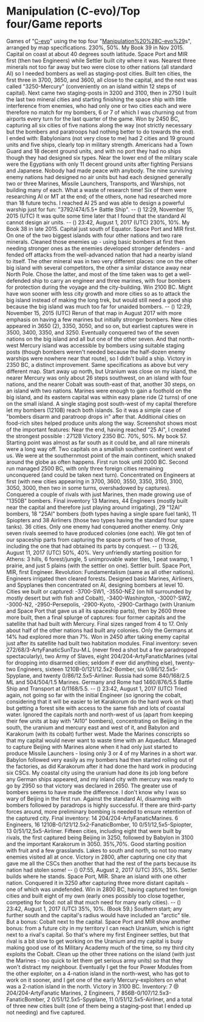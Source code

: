 # Manipulation (C-evo)/Top four/Game reports

Games of "[C-evo](C-evo)" using the top four "[Manipulation%20%28C-evo%29](Manipulation)s", arranged by map specifications.
230%, 50%.
My Book 39 in Nov 2015. Capital on coast at about 40 degrees south latitude. Space Port and MIR first (then two Engineers) while Settler built city where it was. Nearest three minerals not too far away but two were close to other nations (all standard AI) so I needed bombers as well as staging-post cities. Built ten cities, the first three in 3700, 3650, and 3600, all close to the capital, and the next was called "3250-Mercury" (conveniently on an island within 12 steps of capital). Next came two staging-posts in 3200 and 3100, then in 2750 I built the last two mineral cities and starting finishing the space ship with little interference from enemies, who had only one or two cities each and were therefore no match for my bombers, 6 or 7 of which I was churning out from airports every turn for the last quarter of the game.
Won by 2450 BC, capturing all six cities of five nations along the way (not strictly necessary but the bombers and paratroops had nothing better to do towards the end). I ended with:
Babylonians (not very close to me) had 2 cities and 19 ground units and five ships, clearly top in military strength. Americans had a Town Guard and 18 decent ground units, and with no port they had no ships though they had designed six types. Near the lower end of the military scale were the Egyptians with only 11 decent ground units after fighting Persians and Japanese. Nobody had made peace with anybody.
The nine surviving enemy nations had designed no air units but had each designed generally two or three Marines, Missile Launchers, Transports, and Warships, not building many of each. What a waste of research time! Six of them were researching AI or MT at the end; of the others, none had researched more than 18 future techs. I reached AI 25 and was able to design a powerful warship just for fun: "3792/474/5.5+ Battle Ship". 
-- () 12:29, November 15, 2015 (UTC)
It was quite some time later that I found that the standard AI cannot design air units. -- () 23:42, August 1, 2017 (UTC)
230%, 10%.
My Book 38 in late 2015. Capital just south of Equator. Space Port and MIR first. On one of the two biggest islands with four other nations and two rare minerals. Cleaned those enemies up - using basic bombers at first then needing stronger ones as the enemies developed stronger defenders - and fended off attacks from the well-advanced nation that had a nearby island to itself. The other mineral was in two very different places: one on the other big island with several competitors, the other a similar distance away near North Pole. Chose the latter, and most of the time taken was to get a well-defended ship to carry an engineer and three marines, with four bombers for protection during the voyage and the city-building. Win 2100 BC. Might have won sooner with less city growth and more cities so as to attack the big island instead of making the long trek, but would still need a good ship because the big island was much too far for unaided bombers. -- () 12:29, November 15, 2015 (UTC)
Rerun of that map in August 2017 with more emphasis on having a few marines but initially stronger bombers. New cities appeared in 3650 (2), 3350, 3050, and so on, but earliest captures were in 3500, 3400, 3350, and 3250. Eventually conquered two of the seven nations on the big island and all but one of the other seven. And that north-west Mercury island was accessible by bombers using suitable staging posts (though bombers weren't needed because the half-dozen enemy warships were nowhere near that route), so I didn't build a ship. Victory in 2350 BC, a distinct improvement.
Same specifications as above but very different map. Start away up north, but Uranium was close on my island, the nearer Mercury was only about 26 steps southwest, on an island with four nations, and the nearer Cobalt was south-east of that, another 30 steps, on an island with two nations. 
Marines were enough to gain a foothold on the big island, and its eastern capital was within easy plane ride (2 turns) of one on the small island. A single staging post south-west of my capital therefore let my bombers (1210B) reach both islands. So it was a simple case of "bombers disarm and paratroop drops in" after that. Additional cities on food-rich sites helped produce units along the way. 
Screenshot shows most of the important features:
Near the end, having reached "25 AI", I created the strongest possible : 2712B
Victory 2350 BC.
70%, 50%.
My book 57. Starting point was almost as far south as it could be, and all rare minerals were a long way off. Two capitals on a smallish southern continent west of us. We were at the southernmost point of the main continent, which snaked around the globe as often happens.
First run took until 2000 BC. 
Second run managed 2500 BC, with only three foreign cities remaining unconquered (and could be taken next turn). Concentrated on Engineers at first (with new cities appearing in 3700, 3600, 3550, 3350, 3150, 3100, 3050, 3000, then two in some turns, overshadowed by captures). Conquered a couple of rivals with just Marines, then made growing use of "1350B" bombers. Final inventory 13 Marines, 44 Engineers (mostly built near the capital and therefore just playing around irrigating), 29 "12AI" bombers, 18 "25AI" bombers (both types having a single spare fuel tank), 11 Spiopters and 38 Airliners (those two types having the standard four spare tanks). 36 cities. Only one enemy had conquered another enemy. Only seven rivals seemed to have produced colonies (one each). We got ten of our spaceship parts from capturing the space ports of two of those, including the one that had obtained its parts by conquest.
-- () 13:26, August 11, 2017 (UTC)
50%, 40%.
Very unfriendly starting position for Athens: 3 hills, 6 forest/jungle, 5 unimprovable water tiles, 1 peat swamp, 1 prairie, and just 5 plains (with the settler on one). Settler built. Space Port, MIR, first Engineer. Revolution: Fundamentalism (same as all other nations). Engineers irrigated then cleared forests. Designed basic Marines, Airliners, and Spyplanes then concentrated on AI, designing bombers at level 10.
Cities we built or captured: -3700-SW1, -3550-NE2 (on hill surrounded by mostly desert but with fish and Cobalt), -3400-Washington, -3000?-SW2, -3000-N2, -2950-Persepolis, -2900-Kyoto, -2900-Carthago (with Uranium and Space Port that gave us all its spaceship parts), then by 2600 three more built, then a final splurge of captures: four former capitals and the satellite that had built with Mercury. Final sizes ranged from 4 to 17.
Only about half of the other nations had built any colonies. Only the Germans at 14% had explored more than 7%.
Won in 2450 after taking enemy capital just after its satellite had built two habitation modules.
Final inventory: seven 272/68/3-ArtyFanaticSunTzu-M.L (never fired a shot but a few paradropped spectacularly), two Army of Slaves, eight 204/204-ArtyFanaticMarines (vital for dropping into disarmed cities; seldom if ever did anything else), twenty-two Engineers, sixteen 1210B-0/121/12.5x2-Bomber, six 0/86/12.5x5-Spyplane, and twenty 0/86/12.5x5-Airliner. 
Russia had some 840/168/2.5 ML and 504/504/1.5 Marines. Germany and Rome had 1460/876/5.5 Battle Ship and Transport at 0/1168/5.5.
-- () 23:42, August 1, 2017 (UTC)
Tried again, not going so far with the initial Engineer (so ignoring the cobalt, considering that it will be easier to let Karakorum do the hard work on that) but getting a forest site with access to the same fish and lots of coastal water. Ignored the capitals north and north-west of us (apart from keeping their few units at bay with "AI10" bombers), concentrating on Beijing in the south, the uranium and mercury east and west of it, and Babylon and Karakorum (with its cobalt) further west.
Made the Marines conscripts so that my capital would never want to waste time with an Aqueduct. Managed to capture Beijing with Marines alone when it had only just started to produce Missile Launchers - losing only 3 or 4 of my Marines in a short war. Babylon followed very easily as my bombers had then started rolling out of the factories, as did Karakorum after it had done the hard work in producing six CSCs. My coastal city using the uranium had done its job long before any German ships appeared, and my inland city with mercury was ready to go by 2950 so that victory was declared in 2650.
The greater use of bombers seems to have made the difference. I don't know why I was so wary of Beijing in the first run. Against the standard AI, disarming with bombers followed by paradrops is highly successful. If there are third-party forces around, more preliminary bombing is needed to ensure retention of the captured city.
Final inventory: 14 204/204-ArtyFanaticMarines. 6 Engineers, 16 1210B-0/121/12.5x2-FanaticBomber, 10 0/51/12,5x5-Spiopter, 13 0/51/12,5x5-Airliner. Fifteen cities, including eight that were built by rivals, the first captured being Beijing in 3250, followed by Babylon in 3100 and the important Karakorum in 3050.
35%,70%.
Good starting position with fruit and a few grasslands. Lakes to south and north, so not too many enemies visited all at once.
Victory in 2800, after capturing one city that gave me all the CSCs then another that had the rest of the parts because its nation had stolen some!
-- () 07:55, August 2, 2017 (UTC)
35%, 35%.
Settler builds where he stands. Space Port, MIR. Share an island with one other nation. Conquered it in 3250 after capturing three more distant capitals - one of which was undefended.
Win in 2800 BC, having captured ten foreign cities and built eight of my own (early ones possibly too close together, competing for food: not all that much need for many early cities).
-- () 23:42, August 1, 2017 (UTC)
35%, 10%.
(Book 59.) Southern start; any further south and the capital's radius would have included an "arctic" tile. But a bonus: Cobalt next to the capital. Space Port and MIR show another bonus: from a future city in my territory I can reach Uranium, which is right next to a rival's capital. So that's where my first Engineer settles, but that rival is a bit slow to get working on the Uranium and my capital is busy making good use of its Military Academy much of the time, so my third city exploits the Cobalt. Clean up the other three nations on the island (with just the Marines - too quick to let them get serious army units) so that they won't distract my neighbour. Eventually I get the four Power Modules from the other exploiter, on a 4-nation island in the north-west, who has got to work on it sooner, and I get one of the early Mercury-exploiters on what was a 2-nation island in the north.
Victory in 3100 BC. Inventory: 7 @ 204/204-ArtyFanatic Marines, 2 Engineers, 7 856B-0/107/12.5x3-FanaticBomber, 2 0/51/12.5x5-Spyplane, 11 0/51/12.5x5-Airliner, and a total of three new cities built (one of them being a staging-post that I ended up not needing) and five captured.